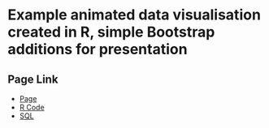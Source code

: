 # Example animated data visualisation created in R, simple Bootstrap additions for presentation

## Page Link

- [Page](https://hk273.github.io/ExampleRGif_BS/)
- [R Code](https://github.com/HK273/ExampleRGif_BS/blob/master/RGif.R)
- [SQL](https://github.com/HK273/ExampleRGif_BS/blob/master/Test%20OX%20Appt%20Table.sql)

